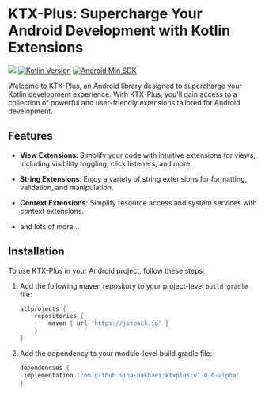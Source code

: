 # KTX-Plus: Supercharge Your Android Development with Kotlin Extensions

[![](https://jitpack.io/v/sina-nakhaei/ktxplus.svg)](https://jitpack.io/#sina-nakhaei/ktxplus)
[![Kotlin Version](https://img.shields.io/badge/kotlin-1.9.22-orange.svg)](https://kotlinlang.org/)
[![Android Min SDK](https://img.shields.io/badge/Android%20Min%20SDK-21-green)](https://developer.android.com/about/versions/android-5.0)

Welcome to KTX-Plus, an Android library designed to supercharge your Kotlin development experience. With KTX-Plus, you'll gain access to a collection of powerful and user-friendly extensions tailored for Android development.

## Features

- **View Extensions**: Simplify your code with intuitive extensions for views, including visibility toggling, click listeners, and more.
- **String Extensions**: Enjoy a variety of string extensions for formatting, validation, and manipulation.
- **Context Extensions**: Simplify resource access and system services with context extensions.

- and lots of more...

## Installation

To use KTX-Plus in your Android project, follow these steps:

1. Add the following maven repository to your project-level `build.gradle` file:

   ```groovy
   allprojects {
       repositories {
           maven { url 'https://jitpack.io' }
       }
   }
   ```


2. Add the dependency to your module-level build.gradle file:

   ```groovy
   dependencies {
    implementation 'com.github.sina-nakhaei:ktxplus:v1.0.0-alpha'
   }

